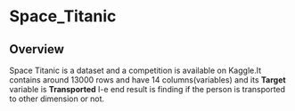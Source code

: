 # Space_Titanic
## Overview
  Space Titanic is a dataset and a competition is available on Kaggle.It contains around 13000 rows and have 14 columns(variables) and its **Target** variable is **Transported** I-e end result is finding if the person is transported to other dimension or not.
